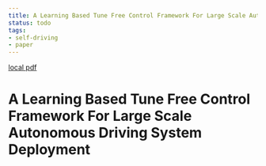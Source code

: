 ```yaml
---
title: A Learning Based Tune Free Control Framework For Large Scale Autonomous Driving System Deployment
status: todo
tags:
- self-driving
- paper
---
```


[local pdf](../../../pdfs/a-learning-based-tune-free-control-framework-for-large-scale-autonomous-driving-system-deployment.pdf)

# A Learning Based Tune Free Control Framework For Large Scale Autonomous Driving System Deployment
